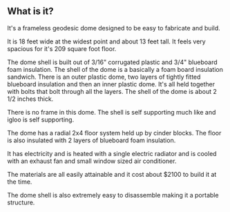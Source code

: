## What is it?

It's a frameless geodesic dome designed to be easy to fabricate and build.

It is 18 feet wide at the widest point and about 13 feet tall. It
feels very spacious for it's 209 square foot floor.

The dome shell is built out of 3/16" corrugated plastic and 3/4"
blueboard foam insulation. The shell of the dome is a basically a foam
board insulation sandwich. There is an outer plastic dome, two layers
of tightly fitted blueboard insulation and then an inner plastic dome.
It's all held together with bolts that bolt through all the layers.
The shell of the dome is about 2 1/2 inches thick.

There is no frame in this dome. The shell is self supporting much like
and igloo is self supporting.

The dome has a radial 2x4 floor system held up by cinder blocks. The
floor is also insulated with 2 layers of blueboard foam insulation.

It has electricity and is heated with a single electric radiator and
is cooled with an exhaust fan and small window sized air conditioner.

The materials are all easily attainable and it cost about $2100 to
build it at the time.

The dome shell is also extremely easy to disassemble making it
a portable structure.

